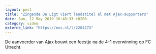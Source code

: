 ```yaml
---
layout: post
title: "Zingende De Ligt viert landstitel al met Ajax-supporters"
date: Sun, 12 May 2019 16:48:33 +0200
category: video
externe_link: "https://nos.nl/l/2284273"
---
```


De aanvoerder van Ajax bouwt een feestje na de 4-1 overwinning op FC Utrecht.

